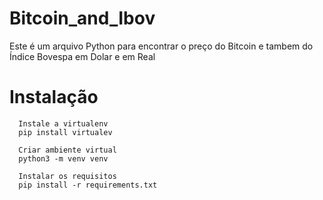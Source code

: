 # Bitcoin_and_Ibov

Este é um arquivo Python para encontrar o preço do Bitcoin e tambem do Índice Bovespa em Dolar e em Real

# Instalação
``` 
  Instale a virtualenv
  pip install virtualev

  Criar ambiente virtual
  python3 -m venv venv

  Instalar os requisitos
  pip install -r requirements.txt 
